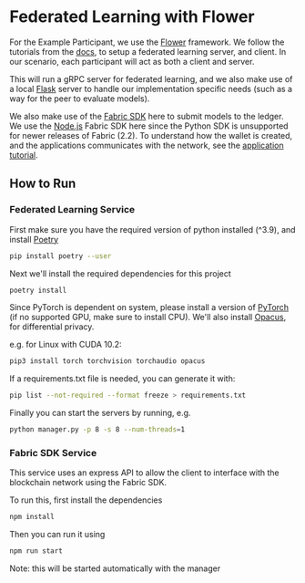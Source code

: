 # Federated Learning with Flower

For the Example Participant, we use the [Flower](https://flower.dev/) framework. We follow the tutorials from the [docs](https://flower.dev/docs/), to setup a federated learning server, and client. In our scenario, each participant will act as both a client and server.

This will run a gRPC server for federated learning, and we also make use of a local [Flask](https://flask.palletsprojects.com) server to handle our implementation specific needs (such as a way for the peer to evaluate models).

We also make use of the [Fabric SDK](https://hyperledger.github.io/fabric-sdk-node/) here to submit models to the ledger. We use the [Node.js](https://nodejs.org/) Fabric SDK here since the Python SDK is unsupported for newer releases of Fabric (2.2). To understand how the wallet is created, and the applications communicates with the network, see the [application tutorial](https://hyperledger-fabric.readthedocs.io/en/release-2.2/write_first_app.html).

## How to Run

### Federated Learning Service

First make sure you have the required version of python installed (^3.9), and install [Poetry](https://python-poetry.org)

```sh
pip install poetry --user
```

Next we'll install the required dependencies for this project

```sh
poetry install
```

Since PyTorch is dependent on system, please install a version of [PyTorch](https://pytorch.org/get-started/locally/) (if no supported GPU, make sure to install CPU). We'll also install [Opacus](https://opacus.ai/), for differential privacy.

e.g. for Linux with CUDA 10.2:

```sh
pip3 install torch torchvision torchaudio opacus
```

If a requirements.txt file is needed, you can generate it with:

```sh
pip list --not-required --format freeze > requirements.txt
```

Finally you can start the servers by running, e.g.

```sh
python manager.py -p 8 -s 8 --num-threads=1
```

### Fabric SDK Service

This service uses an express API to allow the client to interface with the blockchain network using the Fabric SDK.

To run this, first install the dependencies

```sh
npm install
```

Then you can run it using

```sh
npm run start
```

Note: this will be started automatically with the manager

